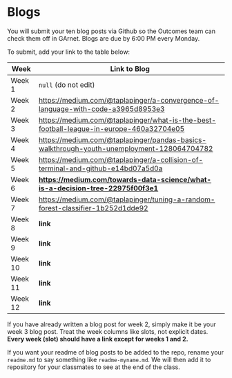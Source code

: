 # Blogs

You will submit your ten blog posts via Github so the Outcomes team can check them off in GArnet. Blogs are due by 6:00 PM every Monday.

To submit, add your link to the table below:

| Week          | Link to Blog 				 	|
| ------------- | ------------------------------|
| Week 1        | `null` (do not edit)			|
| Week 2        | https://medium.com/@taplapinger/a-convergence-of-language-with-code-a3965d8953e3			|
| Week 3        | https://medium.com/@taplapinger/what-is-the-best-football-league-in-europe-460a32704e05|
| Week 4        | https://medium.com/@taplapinger/pandas-basics-walkthrough-youth-unemployment-128064704782    				|
| Week 5        | https://medium.com/@taplapinger/a-collision-of-terminal-and-github-e14bd07a5d0a   				|
| Week 6        | **https://medium.com/towards-data-science/what-is-a-decision-tree-22975f00f3e1**						|
| Week 7        | https://medium.com/@taplapinger/tuning-a-random-forest-classifier-1b252d1dde92					|
| Week 8        | **link**						|
| Week 9        | **link**						|
| Week 10       | **link**						|
| Week 11       | **link**						|
| Week 12       | **link**						|

If you have already written a blog post for week 2, simply make it be your week 3 blog post. Treat the week columns like slots, not explicit dates. **Every week (slot) should have a link except for weeks 1 and 2.**

If you want your readme of blog posts to be added to the repo, rename your `readme.md` to say something like `readme-myname.md`. We will then add it to repository for your classmates to see at the end of the class.
